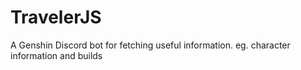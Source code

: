 # TravelerJS
A Genshin Discord bot for fetching useful information. eg. character information and builds
